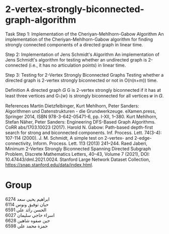 # 2-vertex-strongly-biconnected-graph-algorithm

Task
Step 1: Implementation of the Cheriyan-Mehlhorn-Gabow Algorithm
An implementation of the Cheriyan-Mehlhorn-Gabow algorithm for finding strongly connected components of a directed graph in linear time.

Step 2: Implementation of Jens Schmidt's Algorithm
An implementation of Jens Schmidt's algorithm for testing whether an undirected graph is 2-connected (i.e., it has no articulation points) in linear time.

Step 3: Testing for 2-Vertex Strongly Biconnected Graphs
Testing whether a directed graph is 2-vertex strongly biconnected or not in O(n(n+m)) time.

Definition
A directed graph 𝐺
G is 2-vertex strongly biconnected if it has at least three vertices and 
G∖{w} is strongly biconnected for all vertices 𝑤 in 𝐺.

References
Martin Dietzfelbinger, Kurt Mehlhorn, Peter Sanders: Algorithmen und Datenstrukturen - die Grundwerkzeuge. eXamen.press, Springer 2014, ISBN 978-3-642-05471-6, pp. I-XII, 1–380.
Kurt Mehlhorn, Stefan Näher, Peter Sanders: Engineering DFS-Based Graph Algorithms. CoRR abs/1703.10023 (2017).
Harold N. Gabow: Path-based depth-first search for strong and biconnected components. Inf. Process. Lett. 74(3-4): 107-114 (2000).
J. M. Schmidt, A simple test on 2-vertex- and 2-edge-connectivity, Inform. Process. Lett. 113 (2013) 241–244.
Raed Jaberi, Minimum 2-Vertex Strongly Biconnected Spanning Directed Subgraph Problem, Discrete Mathematics Letters, 40–43, Volume 7 (2021), DOI: 10.47443/dml.2021.0024.
Stanford Large Network Dataset Collection, https://snap.stanford.edu/data/index.html.

# Group

ابراهيم يحيى سعد 6274  
حيان توفيق ونوس 6114  
الحسن رائد علي 6591  
اسراء حاجي سليمان 6027  
جين صفوه شاهين 6628  
حمزة محمد علي 6598  
